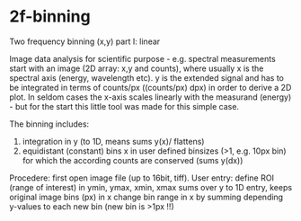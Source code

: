 # 2f-binning
Two frequency binning (x,y) part I: linear



Image data analysis for scientific purpose - 
e.g. spectral measurements start with an image (2D array: x,y and counts), 
where usually x is the spectral axis (energy, wavelength etc). 
y is the extended signal and has to be integrated in terms of counts/px ((counts/px) dpx) 
in order to derive a 2D plot. 
In seldom cases the x-axis scales linearly with the measurand (energy) - but for the start
this little tool was made for this simple case.

The binning includes:
1. integration in y (to 1D, means sums y(x)/ flattens)
2. equidistant (constant) bins x in user defined binsizes (>1, e.g. 10px bin) for which the 
according counts are conserved (sums y(dx))

Procedere:
first open image file (up to 16bit, tiff). 
User entry: define ROI (range of interest) in ymin, ymax, xmin, xmax
sums over y to 1D entry, keeps original image bins (px) in x
change bin range in x by summing depending y-values to each new bin (new bin is >1px !!)
